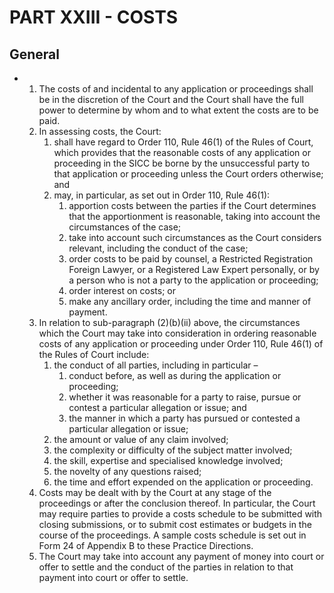 # PART XXIII - COSTS

## General

*   1.  The costs of and incidental to any application or proceedings shall be in the discretion of the Court and the Court shall have the full power to determine by whom and to what extent the costs are to be paid.
    2.  In assessing costs, the Court:
        1.  shall have regard to Order 110, Rule 46(1) of the Rules of Court, which provides that the reasonable costs of any application or proceeding in the SICC be borne by the unsuccessful party to that application or proceeding unless the Court orders otherwise; and
        2.  may, in particular, as set out in Order 110, Rule 46(1):
            1.  apportion costs between the parties if the Court determines that the apportionment is reasonable, taking into account the circumstances of the case;
            2.  take into account such circumstances as the Court considers relevant, including the conduct of the case;
            3.  order costs to be paid by counsel, a Restricted Registration Foreign Lawyer, or a Registered Law Expert personally, or by a person who is not a party to the application or proceeding;
            4.  order interest on costs; or
            5.  make any ancillary order, including the time and manner of payment.
    3.  In relation to sub-paragraph (2)(b)(ii) above, the circumstances which the Court may take into consideration in ordering reasonable costs of any application or proceeding under Order 110, Rule 46(1) of the Rules of Court include:
        1.  the conduct of all parties, including in particular –
            1.  conduct before, as well as during the application or proceeding;
            2.  whether it was reasonable for a party to raise, pursue or contest a particular allegation or issue; and
            3.  the manner in which a party has pursued or contested a particular allegation or issue;
        2.  the amount or value of any claim involved;
        3.  the complexity or difficulty of the subject matter involved;
        4.  the skill, expertise and specialised knowledge involved;
        5.  the novelty of any questions raised;
        6.  the time and effort expended on the application or proceeding.
    4.  Costs may be dealt with by the Court at any stage of the proceedings or after the conclusion thereof. In particular, the Court may require parties to provide a costs schedule to be submitted with closing submissions, or to submit cost estimates or budgets in the course of the proceedings. A sample costs schedule is set out in Form 24 of Appendix B to these Practice Directions.
    5.  The Court may take into account any payment of money into court or offer to settle and the conduct of the parties in relation to that payment into court or offer to settle.